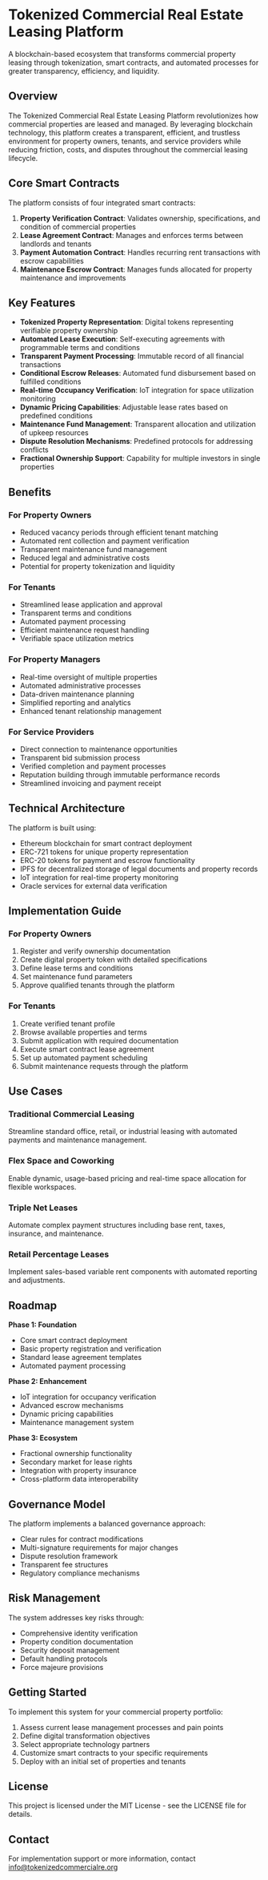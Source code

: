 # Tokenized Commercial Real Estate Leasing Platform

A blockchain-based ecosystem that transforms commercial property leasing through tokenization, smart contracts, and automated processes for greater transparency, efficiency, and liquidity.

## Overview

The Tokenized Commercial Real Estate Leasing Platform revolutionizes how commercial properties are leased and managed. By leveraging blockchain technology, this platform creates a transparent, efficient, and trustless environment for property owners, tenants, and service providers while reducing friction, costs, and disputes throughout the commercial leasing lifecycle.

## Core Smart Contracts

The platform consists of four integrated smart contracts:

1. **Property Verification Contract**: Validates ownership, specifications, and condition of commercial properties
2. **Lease Agreement Contract**: Manages and enforces terms between landlords and tenants
3. **Payment Automation Contract**: Handles recurring rent transactions with escrow capabilities
4. **Maintenance Escrow Contract**: Manages funds allocated for property maintenance and improvements

## Key Features

- **Tokenized Property Representation**: Digital tokens representing verifiable property ownership
- **Automated Lease Execution**: Self-executing agreements with programmable terms and conditions
- **Transparent Payment Processing**: Immutable record of all financial transactions
- **Conditional Escrow Releases**: Automated fund disbursement based on fulfilled conditions
- **Real-time Occupancy Verification**: IoT integration for space utilization monitoring
- **Dynamic Pricing Capabilities**: Adjustable lease rates based on predefined conditions
- **Maintenance Fund Management**: Transparent allocation and utilization of upkeep resources
- **Dispute Resolution Mechanisms**: Predefined protocols for addressing conflicts
- **Fractional Ownership Support**: Capability for multiple investors in single properties

## Benefits

### For Property Owners
- Reduced vacancy periods through efficient tenant matching
- Automated rent collection and payment verification
- Transparent maintenance fund management
- Reduced legal and administrative costs
- Potential for property tokenization and liquidity

### For Tenants
- Streamlined lease application and approval
- Transparent terms and conditions
- Automated payment processing
- Efficient maintenance request handling
- Verifiable space utilization metrics

### For Property Managers
- Real-time oversight of multiple properties
- Automated administrative processes
- Data-driven maintenance planning
- Simplified reporting and analytics
- Enhanced tenant relationship management

### For Service Providers
- Direct connection to maintenance opportunities
- Transparent bid submission process
- Verified completion and payment processes
- Reputation building through immutable performance records
- Streamlined invoicing and payment receipt

## Technical Architecture

The platform is built using:
- Ethereum blockchain for smart contract deployment
- ERC-721 tokens for unique property representation
- ERC-20 tokens for payment and escrow functionality
- IPFS for decentralized storage of legal documents and property records
- IoT integration for real-time property monitoring
- Oracle services for external data verification

## Implementation Guide

### For Property Owners
1. Register and verify ownership documentation
2. Create digital property token with detailed specifications
3. Define lease terms and conditions
4. Set maintenance fund parameters
5. Approve qualified tenants through the platform

### For Tenants
1. Create verified tenant profile
2. Browse available properties and terms
3. Submit application with required documentation
4. Execute smart contract lease agreement
5. Set up automated payment scheduling
6. Submit maintenance requests through the platform

## Use Cases

### Traditional Commercial Leasing
Streamline standard office, retail, or industrial leasing with automated payments and maintenance management.

### Flex Space and Coworking
Enable dynamic, usage-based pricing and real-time space allocation for flexible workspaces.

### Triple Net Leases
Automate complex payment structures including base rent, taxes, insurance, and maintenance.

### Retail Percentage Leases
Implement sales-based variable rent components with automated reporting and adjustments.

## Roadmap

**Phase 1: Foundation**
- Core smart contract deployment
- Basic property registration and verification
- Standard lease agreement templates
- Automated payment processing

**Phase 2: Enhancement**
- IoT integration for occupancy verification
- Advanced escrow mechanisms
- Dynamic pricing capabilities
- Maintenance management system

**Phase 3: Ecosystem**
- Fractional ownership functionality
- Secondary market for lease rights
- Integration with property insurance
- Cross-platform data interoperability

## Governance Model

The platform implements a balanced governance approach:
- Clear rules for contract modifications
- Multi-signature requirements for major changes
- Dispute resolution framework
- Transparent fee structures
- Regulatory compliance mechanisms

## Risk Management

The system addresses key risks through:
- Comprehensive identity verification
- Property condition documentation
- Security deposit management
- Default handling protocols
- Force majeure provisions

## Getting Started

To implement this system for your commercial property portfolio:

1. Assess current lease management processes and pain points
2. Define digital transformation objectives
3. Select appropriate technology partners
4. Customize smart contracts to your specific requirements
5. Deploy with an initial set of properties and tenants

## License
This project is licensed under the MIT License - see the LICENSE file for details.

## Contact
For implementation support or more information, contact info@tokenizedcommercialre.org
